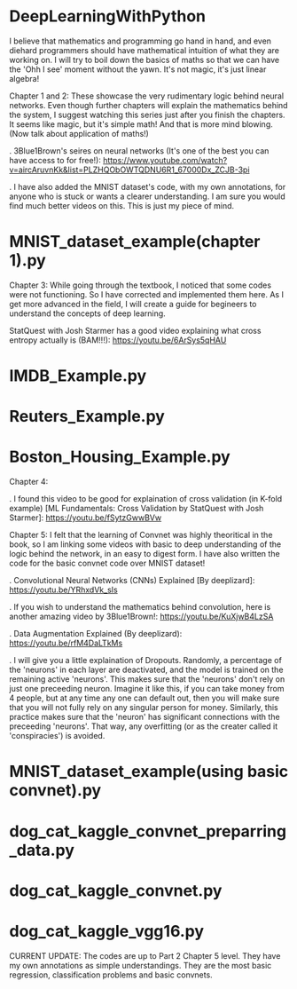 # DeepLearningWithPython
I believe that mathematics and programming go hand in hand, and even diehard programmers should have mathematical intuition of what they are working on. I will try to boil down the basics of maths so that we can have the 'Ohh I see' moment without the yawn. It's not magic, it's just linear algebra!

Chapter 1 and 2: These showcase the very rudimentary logic behind neural networks. Even though further chapters will explain the mathematics behind the system, I suggest watching this series just after you finish the chapters. It seems like magic, but it's simple math! And that is more mind blowing. (Now talk about application of maths!)

. 3Blue1Brown's seires on neural networks (It's one of the best you can have access to for free!): https://www.youtube.com/watch?v=aircAruvnKk&list=PLZHQObOWTQDNU6R1_67000Dx_ZCJB-3pi

. I have also added the MNIST dataset's code, with my own annotations, for anyone who is stuck or wants a clearer understanding. I am sure you would find much better videos on this. This is just my piece of mind.

# MNIST_dataset_example(chapter 1).py

Chapter 3: While going through the textbook, I noticed that some codes were not functioning. So I have corrected and implemented them here. As I get more advanced in the field, I will create a guide for begineers to understand the concepts of deep learning.

StatQuest with Josh Starmer has a good video explaining what cross entropy actually is (BAM!!!): https://youtu.be/6ArSys5qHAU

# IMDB_Example.py
# Reuters_Example.py
# Boston_Housing_Example.py

Chapter 4:
 
. I found this video to be good for explaination of cross validation (in K-fold example) [ML Fundamentals: Cross Validation by StatQuest with Josh Starmer]: https://youtu.be/fSytzGwwBVw

Chapter 5: I felt that the learning of Convnet was highly theoritical in the book, so I am linking some videos with basic to deep understanding of the logic behind the network, in an easy to digest form. I have also written the code for the basic convnet code over MNIST dataset!

. Convolutional Neural Networks (CNNs) Explained [By deeplizard]: https://youtu.be/YRhxdVk_sIs

. If you wish to understand the mathematics behind convolution, here is another amazing video by 3Blue1Brown!: https://youtu.be/KuXjwB4LzSA

. Data Augmentation Explained (By deeplizard): https://youtu.be/rfM4DaLTkMs

. I will give you a little explaination of Dropouts. Randomly, a percentage of the 'neurons' in each layer are deactivated, and the model is trained on the remaining active 'neurons'. This makes sure that the 'neurons' don't rely on just one preceeding neuron. Imagine it like this, if you can take money from 4 people, but at any time any one can default out, then you will make sure that you will not fully rely on any singular person for money. Similarly, this practice makes sure that the 'neuron' has significant connections with the preceeding 'neurons'. That way, any overfitting (or as the creater called it 'conspiracies') is avoided.

# MNIST_dataset_example(using basic convnet).py
# dog_cat_kaggle_convnet_preparring_data.py
# dog_cat_kaggle_convnet.py
# dog_cat_kaggle_vgg16.py



 CURRENT UPDATE: The codes are up to Part 2 Chapter 5 level. They have my own annotations as simple understandings. They are the most basic regression, classification problems and basic convnets.
